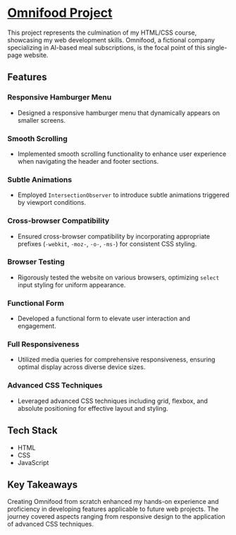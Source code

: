 # <a href="https://omnifood-yasakura.netlify.app" target="_blank">Omnifood Project</a>

This project represents the culmination of my HTML/CSS course, showcasing my web development skills. Omnifood, a fictional company specializing in AI-based meal subscriptions, is the focal point of this single-page website.

## Features

### Responsive Hamburger Menu

- Designed a responsive hamburger menu that dynamically appears on smaller screens.

### Smooth Scrolling

- Implemented smooth scrolling functionality to enhance user experience when navigating the header and footer sections.

### Subtle Animations

- Employed `IntersectionObserver` to introduce subtle animations triggered by viewport conditions.

### Cross-browser Compatibility

- Ensured cross-browser compatibility by incorporating appropriate prefixes (`-webkit`, `-moz-`, `-o-`, `-ms-`) for consistent CSS styling.

### Browser Testing

- Rigorously tested the website on various browsers, optimizing `select` input styling for uniform appearance.

### Functional Form

- Developed a functional form to elevate user interaction and engagement.

### Full Responsiveness

- Utilized media queries for comprehensive responsiveness, ensuring optimal display across diverse device sizes.

### Advanced CSS Techniques

- Leveraged advanced CSS techniques including grid, flexbox, and absolute positioning for effective layout and styling.

## Tech Stack

- HTML
- CSS
- JavaScript

## Key Takeaways

Creating Omnifood from scratch enhanced my hands-on experience and proficiency in developing features applicable to future web projects. The journey covered aspects ranging from responsive design to the application of advanced CSS techniques.
